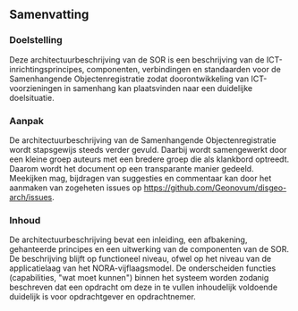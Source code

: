 ## Samenvatting

### Doelstelling

Deze architectuurbeschrijving van de SOR is een beschrijving van de ICT-inrichtingsprincipes, componenten, verbindingen en standaarden voor de Samenhangende Objectenregistratie zodat doorontwikkeling van ICT-voorzieningen in samenhang kan plaatsvinden naar een duidelijke doelsituatie.

### Aanpak

De architectuurbeschrijving van de Samenhangende Objectenregistratie wordt stapsgewijs steeds verder gevuld. Daarbij wordt samengewerkt door een kleine groep auteurs met een bredere groep die als klankbord optreedt. Daarom wordt het document op een transparante manier gedeeld. Meekijken mag, bijdragen van suggesties en commentaar kan door het aanmaken van zogeheten issues op https://github.com/Geonovum/disgeo-arch/issues.

### Inhoud

De architectuurbeschrijving bevat een inleiding, een afbakening, gehanteerde principes en een uitwerking van de componenten van de SOR. De beschrijving blijft op functioneel niveau, ofwel op het niveau van de applicatielaag van het NORA-vijflaagsmodel. De onderscheiden functies (capabilities, "wat moet kunnen") binnen het systeem worden zodanig beschreven dat een opdracht om deze in te vullen inhoudelijk voldoende duidelijk is voor opdrachtgever en opdrachtnemer.
